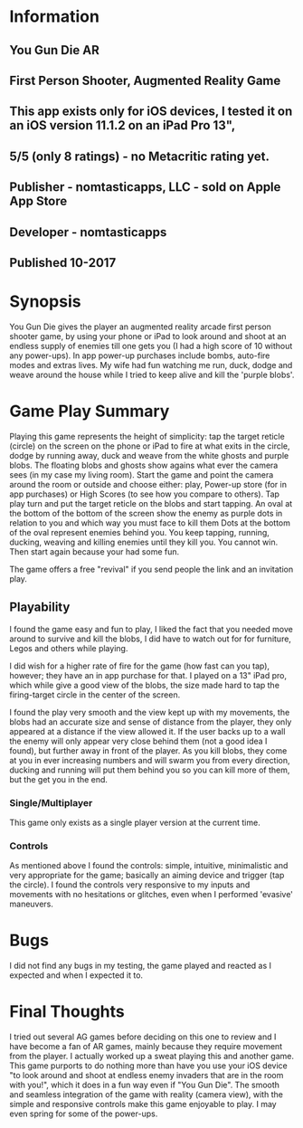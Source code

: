 # Information
## You Gun Die AR
## First Person Shooter, Augmented Reality Game
## This app exists only for iOS devices, I tested it on an iOS version 11.1.2 on an iPad Pro 13", 
## 5/5 (only 8 ratings) - no Metacritic rating yet.
## Publisher - nomtasticapps, LLC - sold on Apple App Store
## Developer - nomtasticapps
## Published 10-2017
# Synopsis
You Gun Die gives the player an augmented reality arcade first person shooter game, by using your phone or iPad to look around and shoot at an endless supply of enemies till one gets you (I had a high score of 10 without any power-ups).  In app power-up purchases include bombs, auto-fire modes and extras lives.  My wife had fun watching me run, duck, dodge and weave around the house while I tried to keep alive and kill the 'purple blobs'.

# Game Play Summary
Playing this game represents the height of simplicity: tap the target reticle (circle) on the screen on the phone or iPad to fire at what exits in the circle, dodge by running away, duck and weave from the white ghosts and purple blobs.  The floating blobs and ghosts show agains what ever the camera sees (in my case my living room).  Start the game and point the camera around the room or outside and choose either: play, Power-up store (for in app purchases) or High Scores (to see how you compare to others). Tap play turn and put the target reticle on the blobs and start tapping.  An oval at the bottom of the bottom of the screen show the enemy as purple dots in relation to you and which way you must face to kill them  Dots at the bottom of the oval represent enemies behind you.  You keep tapping, running, ducking, weaving and killing enemies until they kill you.  You cannot win. Then start again because your had some fun.

The game offers a free "revival" if you send people the link and an invitation play.

## Playability
I found the game easy and fun to play, I liked the fact that you needed move around to survive and kill the blobs, I did have to watch out for for furniture, Legos and others while playing.

I did wish for a higher rate of fire for the game (how fast can you tap), however; they have an in app purchase for that.  I played on a 13" iPad pro, which while give a good view of the blobs, the size made hard to tap the firing-target circle in the center of the screen.

I found the play very smooth and the view kept up with my movements, the blobs had an accurate size and sense of distance from the player, they only appeared at a distance if the view allowed it.  If the user backs up to a wall the enemy will only appear very close behind them (not a good idea I found), but further away in front of the player.  As you kill blobs, they come at you in ever increasing numbers and will swarm you from every direction, ducking and running will put them behind you so you can kill more of them, but the get you in the end.

### Single/Multiplayer
This game only exists as a single player version at the current time.

### Controls
As mentioned above I found the controls: simple, intuitive, minimalistic and very appropriate for the game; basically an aiming device and trigger (tap the circle).  I found the controls very responsive to my inputs and movements with no hesitations or glitches, even when I performed 'evasive' maneuvers.

# Bugs
I did not find any bugs in my testing, the game played and reacted as I expected and when I expected it to.

# Final Thoughts
I tried out several AG games before deciding on this one to review and I have become a fan of AR games, mainly because they require movement from the player.  I actually worked up a sweat playing this and another game.  This game purports to do nothing more than have you use your iOS device "to look around and shoot at endless enemy invaders that are in the room with you!", which it does in a fun way even if "You Gun Die".  The smooth and seamless integration of the game with reality (camera view), with the simple and responsive controls make this game enjoyable to play.  I may even spring for some of the power-ups.
